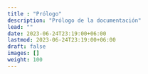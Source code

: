 ```yaml
---
title : "Prólogo"
description: "Prólogo de la documentación"
lead: ""
date: 2023-06-24T23:19:00+06:00
lastmod: 2023-06-24T23:19:00+06:00
draft: false
images: []
weight: 100
---
```

